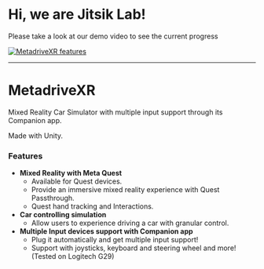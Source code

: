 # Hi, we are Jitsik Lab! 
Please take a look at our demo video to see the current progress

[![MetadriveXR features](http://img.youtube.com/vi/sjdmFzJ8FwY/0.jpg)](http://www.youtube.com/watch?v=sjdmFzJ8FwY "Metadrive XR v0.5.22")
***
# MetadriveXR
Mixed Reality Car Simulator with multiple input support through its Companion app.

Made with Unity.

### Features

- **Mixed Reality with Meta Quest**
    - Available for Quest devices.
    - Provide an immersive mixed reality experience with Quest Passthrough.
    - Quest hand tracking and Interactions.
- **Car controlling simulation**
    - Allow users to experience driving a car with granular control.
- **Multiple Input devices support with Companion app**
    - Plug it automatically and get multiple input support!
    - Support with joysticks, keyboard and steering wheel and more!
      (Tested on Logitech G29)
